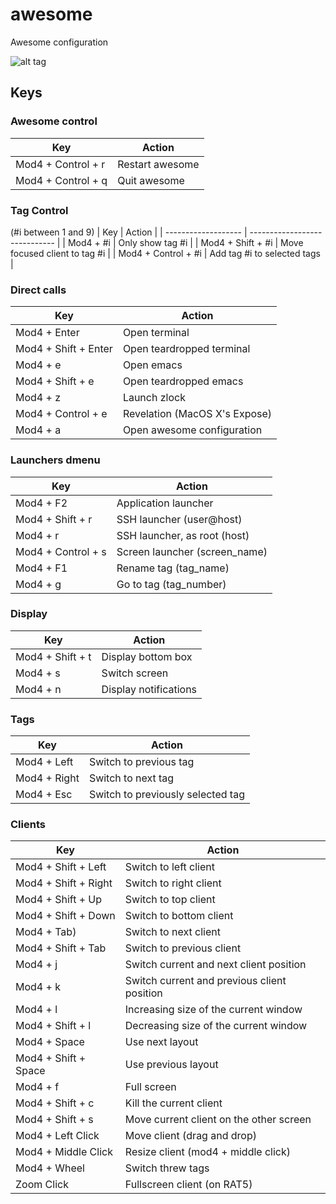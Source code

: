 awesome
=======

Awesome configuration

![alt tag](https://raw.github.com/hybris42/awesome/master/screenshot.png)

Keys
----

### Awesome control ###
| Key                | Action           |
| ------------------ | ---------------- |
| Mod4 + Control + r | Restart awesome  |
| Mod4 + Control + q | Quit awesome     |

### Tag Control ###
(#i between 1 and 9)
| Key                 | Action                        |
| ------------------- | ----------------------------- |
| Mod4 + #i           | Only show tag #i              |
| Mod4 + Shift + #i   | Move focused client to tag #i |
| Mod4 + Control + #i | Add tag #i to selected tags   |

### Direct calls ###
| Key                  | Action                        |
| -------------------- | ----------------------------- |
| Mod4 + Enter         | Open terminal                 |
| Mod4 + Shift + Enter | Open teardropped terminal     |
| Mod4 + e             | Open emacs                    |
| Mod4 + Shift + e     | Open teardropped emacs        |
| Mod4 + z             | Launch zlock                  |
| Mod4 + Control + e   | Revelation (MacOS X's Expose) |
| Mod4 + a             | Open awesome configuration    |

### Launchers dmenu ###
| Key                | Action                        |
| ------------------ | ----------------------------- |
| Mod4 + F2          | Application launcher          |
| Mod4 + Shift + r   | SSH launcher (user@host)      |
| Mod4 + r           | SSH launcher, as root (host)  |
| Mod4 + Control + s | Screen launcher (screen_name) |
| Mod4 + F1          | Rename tag (tag_name)         |
| Mod4 + g           | Go to tag (tag_number)        |

### Display ###
| Key              | Action                |
| ---------------- | --------------------- |
| Mod4 + Shift + t | Display bottom box    |
| Mod4 + s         | Switch screen         |
| Mod4 + n         | Display notifications |

### Tags ###
| Key          | Action                            |
| ------------ | --------------------------------- |
| Mod4 + Left  | Switch to previous tag            |
| Mod4 + Right | Switch to next tag                |
| Mod4 + Esc   | Switch to previously selected tag |

### Clients ###
| Key                  | Action                                      |
| -------------------- | ------------------------------------------- |
| Mod4 + Shift + Left  | Switch to left client                       |
| Mod4 + Shift + Right | Switch to right client                      |
| Mod4 + Shift + Up    | Switch to top client                        |
| Mod4 + Shift + Down  | Switch to bottom client                     |
| Mod4 + Tab)          | Switch to next client                       |
| Mod4 + Shift + Tab   | Switch to previous client                   |
| Mod4 + j             | Switch current and next client position     |
| Mod4 + k             | Switch current and previous client position |
| Mod4 + l             | Increasing size of the current window       |
| Mod4 + Shift + l     | Decreasing size of the current window       |
| Mod4 + Space         | Use next layout                             |
| Mod4 + Shift + Space | Use previous layout                         |
| Mod4 + f             | Full screen                                 |
| Mod4 + Shift + c     | Kill the current client                     |
| Mod4 + Shift + s     | Move current client on the other screen     |
| Mod4 + Left Click    | Move client (drag and drop)                 |
| Mod4 + Middle Click  | Resize client (mod4 + middle click)         |
| Mod4 + Wheel         | Switch threw tags                           |
| Zoom Click           | Fullscreen client (on RAT5)                 |
